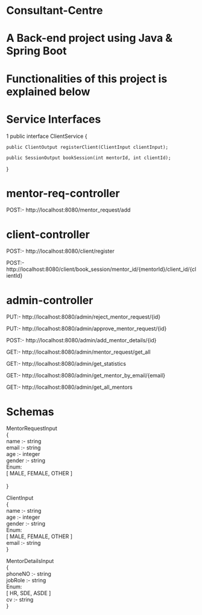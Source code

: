 # Consultant-Centre

# A Back-end project using Java & Spring Boot

# Functionalities of this project is explained below

# Service Interfaces

1  public interface ClientService {

    public ClientOutput registerClient(ClientInput clientInput);

    public SessionOutput bookSession(int mentorId, int clientId);

}


# mentor-req-controller


POST:- http://localhost:8080/mentor_request/add

# client-controller


POST:- http://localhost:8080/client/register

POST:- http://localhost:8080/client/book_session/mentor_id/{mentorId}/client_id/{clientId}

# admin-controller


PUT:- http://localhost:8080/admin/reject_mentor_request/{id}

PUT:- http://localhost:8080/admin/approve_mentor_request/{id}

POST:- http://localhost:8080/admin/add_mentor_details/{id}

GET:- http://localhost:8080/admin/mentor_request/get_all

GET:- http://localhost:8080/admin/get_statistics

GET:- http://localhost:8080/admin/get_mentor_by_email/{email}

GET:- http://localhost:8080/admin/get_all_mentors


# Schemas<br />


MentorRequestInput  <br />
{  <br />
  name  :-  string<br />
  email  :-  string<br />
  age  :- 	integer<br />
  gender  :- 	string<br />
  Enum:<br />
  [ MALE, FEMALE, OTHER ]<br />  
}


ClientInput<br />
{<br />
    name  :-  	string<br />
    age  :- 	integer<br />
    gender  :-  	string<br />
    Enum:<br />
    [ MALE, FEMALE, OTHER ]<br />
    email  :-	 string<br />
  }



MentorDetailsInput<br />
{<br />
   phoneNO  :-  	string<br />
   jobRole  :-	 string<br />
   Enum:<br />
   [ HR, SDE, ASDE ]<br />
   cv  :-  	string<br />
}<br />
